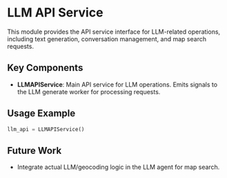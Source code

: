 # LLM API Service

This module provides the API service interface for LLM-related operations, including text generation, conversation management, and map search requests.

## Key Components
- **LLMAPIService**: Main API service for LLM operations. Emits signals to the LLM generate worker for processing requests.

## Usage Example
```python
llm_api = LLMAPIService()
```

## Future Work
- Integrate actual LLM/geocoding logic in the LLM agent for map search.
